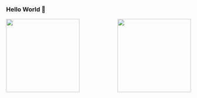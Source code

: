### Hello World 👋

<!--
**maggiebr0wn/maggiebr0wn** is a ✨ _special_ ✨ repository because its `README.md` (this file) appears on your GitHub profile.
-->
<a href="https://github.com/anuraghazra/github-readme-stats">
  <img height=200 align="left" src="https://github-readme-stats.vercel.app/api/top-langs/?username=maggiebr0wn&layout=compact&theme=default" />
</a>



<a href="https://github.com/anuraghazra/github-readme-stats">
  <img height=200 align="right" src="https://streak-stats.demolab.com/?user=maggiebr0wn&layout=compact&theme=default)](https://git.io/streak-stats" />
</a>



